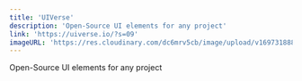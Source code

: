 ```yaml
---
title: 'UIVerse'
description: 'Open-Source UI elements for any project'
link: 'https://uiverse.io/?s=09'
imageURL: 'https://res.cloudinary.com/dc6mrv5cb/image/upload/v1697318883/personal-resources/ui-stuff/uiverse.io__s_09_jt4nby.png'
---
```

Open-Source UI elements for any project